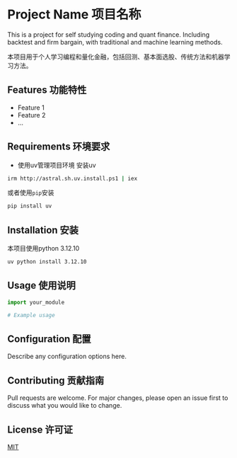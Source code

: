 # Project Name 项目名称

This is a project for self studying coding and quant finance. Including backtest and firm bargain, with traditional and machine learning methods.

本项目用于个人学习编程和量化金融，包括回测、基本面选股、传统方法和机器学习方法。

## Features 功能特性
- Feature 1
- Feature 2
- ...

## Requirements 环境要求
- 使用uv管理项目环境
安装uv

```bash
irm http://astral.sh.uv.install.ps1 | iex
```
或者使用`pip`安装

```bash
pip install uv
```

## Installation 安装
本项目使用python 3.12.10

```bash
uv python install 3.12.10
```

## Usage 使用说明
```python
import your_module

# Example usage
```

## Configuration 配置
Describe any configuration options here.

## Contributing 贡献指南
Pull requests are welcome. For major changes, please open an issue first to discuss what you would like to change.

## License 许可证
[MIT](https://choosealicense.com/licenses/mit/)
